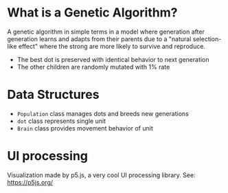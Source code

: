 # What is a Genetic Algorithm?
A genetic algorithm in simple terms in a model where generation after generation learns and adapts from their parents due to a "natural selection-like effect" where the strong are more likely to survive and reproduce.
* The best dot is preserved with identical behavior to next generation
* The other children are randomly mutated with 1% rate
# Data Structures
* `Population` class manages dots and breeds new generations
* `dot` class represents single unit
* `Brain` class provides movement behavior of unit
# UI processing
Visualization made by p5.js, a very cool UI processing library.
See: https://p5js.org/
